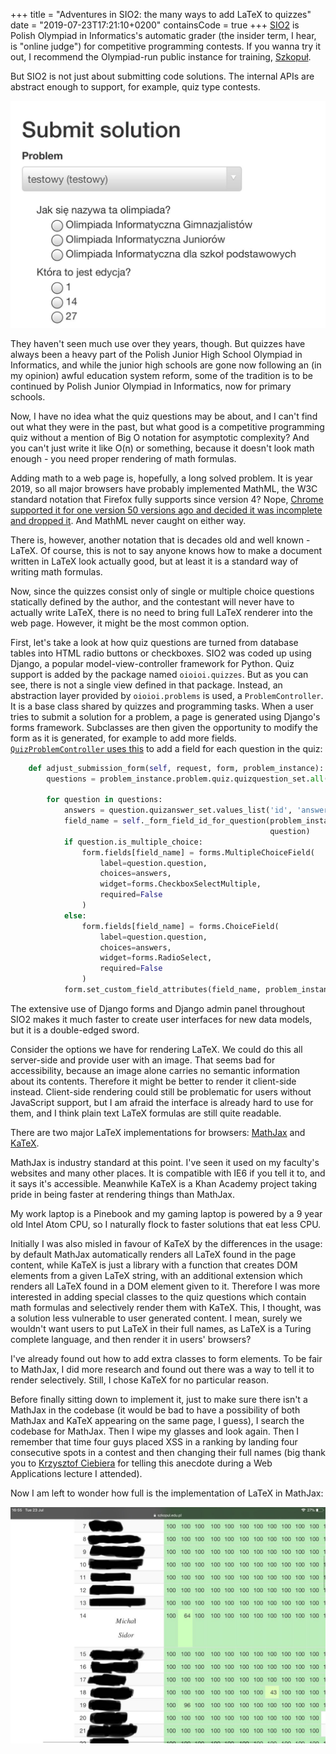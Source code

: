 +++
title = "Adventures in SIO2: the many ways to add LaTeX to quizzes"
date = "2019-07-23T17:21:10+0200"
containsCode = true
+++
[SIO2](https://github.com/sio2project/oioioi) is Polish Olympiad in Informatics's automatic grader (the insider term, I hear, is "online judge") for competitive programming contests. If you wanna try it out, I recommend the Olympiad-run public instance for training, [Szkopuł](https://szkopul.edu.pl).

But SIO2 is not just about submitting code solutions. The internal APIs are abstract enough to support, for example, quiz type contests.

![example quiz](example-quiz.jpg)

They haven't seen much use over they years, though. But quizzes have always been a heavy part of the Polish Junior High School Olympiad in Informatics, and while the junior high schools are gone now following an (in my opinion) awful education system reform, some of the tradition is to be continued by Polish Junior Olympiad in Informatics, now for primary schools.

Now, I have no idea what the quiz questions may be about, and I can't find out what they were in the past, but what good is a competitive programming quiz without a mention of Big O notation for asymptotic complexity? And you can't just write it like O(n) or something, because it doesn't look math enough - you need proper rendering of math formulas.

Adding math to a web page is, hopefully, a long solved problem. It is year 2019, so all major browsers have probably implemented MathML, the W3C standard notation that Firefox fully supports since version 4? Nope, [Chrome supported it for one version 50 versions ago and decided it was incomplete and dropped it](https://caniuse.com/#search=mathml). And MathML never caught on either way.

There is, however, another notation that is decades old and well known - LaTeX. Of course, this is not to say anyone knows how to make a document written in LaTeX look actually good, but at least it is a standard way of writing math formulas.

Now, since the quizzes consist only of single or multiple choice questions statically defined by the author, and the contestant will never have to actually write LaTeX, there is no need to bring full LaTeX renderer into the web page. However, it might be the most common option.

First, let's take a look at how quiz questions are turned from database tables into HTML radio buttons or checkboxes. SIO2 was coded up using Django, a popular model-view-controller framework for Python. Quiz support is added by the package named `oioioi.quizzes`. But as you can see, there is not a single view defined in that package. Instead, an abstraction layer provided by `oioioi.problems` is used, a `ProblemController`. It is a base class shared by quizzes and programming tasks. When a user tries to submit a solution for a problem, a page is generated using Django's forms framework. Subclasses are then given the opportunity to modify the form as it is generated, for example to add more fields. [`QuizProblemController` uses this](https://github.com/sio2project/oioioi/blob/1f9040c95acf7c70936b4e0c0f8f74d6eb6b6c1c/oioioi/quizzes/controllers.py#L46-L67) to add a field for each question in the quiz:

```python
    def adjust_submission_form(self, request, form, problem_instance):
        questions = problem_instance.problem.quiz.quizquestion_set.all()

        for question in questions:
            answers = question.quizanswer_set.values_list('id', 'answer')
            field_name = self._form_field_id_for_question(problem_instance,
                                                          question)
            if question.is_multiple_choice:
                form.fields[field_name] = forms.MultipleChoiceField(
                    label=question.question,
                    choices=answers,
                    widget=forms.CheckboxSelectMultiple,
                    required=False
                )
            else:
                form.fields[field_name] = forms.ChoiceField(
                    label=question.question,
                    choices=answers,
                    widget=forms.RadioSelect,
                    required=False
                )
            form.set_custom_field_attributes(field_name, problem_instance)
```

The extensive use of Django forms and Django admin panel throughout SIO2 makes it much faster to create user interfaces for new data models, but it is a double-edged sword.

Consider the options we have for rendering LaTeX. We could do this all server-side and provide user with an image. That seems bad for accessibility, because an image alone carries no semantic information about its contents. Therefore it might be better to render it client-side instead. Client-side rendering could still be problematic for users without JavaScript support, but I am afraid the interface is already hard to use for them, and I think plain text LaTeX formulas are still quite readable.

There are two major LaTeX implementations for browsers: [MathJax](https://mathjax.org) and [KaTeX](https://katex.org).

MathJax is industry standard at this point. I've seen it used on my faculty's websites and many other places. It is compatible with IE6 if you tell it to, and it says it's accessible. Meanwhile KaTeX is a Khan Academy project taking pride in being faster at rendering things than MathJax.

My work laptop is a Pinebook and my gaming laptop is powered by a 9 year old Intel Atom CPU, so I naturally flock to faster solutions that eat less CPU.

Initially I was also misled in favour of KaTeX by the differences in the usage: by default MathJax automatically renders all LaTeX found in the page content, while KaTeX is just a library with a function that creates DOM elements from a given LaTeX string, with an additional extension which renders all LaTeX found in a DOM element given to it. Therefore I was more interested in adding special classes to the quiz questions which contain math formulas and selectively render them with KaTeX. This, I thought, was a solution less vulnerable to user generated content. I mean, surely we wouldn't want users to put LaTeX in their full names, as LaTeX is a Turing complete language, and then render it in users' browsers?

I've already found out how to add extra classes to form elements. To be fair to MathJax, I did more research and found out there was a way to tell it to render selectively. Still, I chose KaTeX for no particular reason.

Before finally sitting down to implement it, just to make sure there isn't a MathJax in the codebase (it would be bad to have a possibility of both MathJax and KaTeX appearing on the same page, I guess), I search the codebase for MathJax. Then I wipe my glasses and look again. Then I remember that time four guys placed XSS in a ranking by landing four consecutive spots in a contest and then changing their full names (big thank you to [Krzysztof Ciebiera](https://mimuw.edu.pl/~ciebie/) for telling this anecdote during a Web Applications lecture I attended).

Now I am left to wonder how full is the implementation of LaTeX in MathJax:

![a contest ranking except my name is rendered in LaTeX with each word on a separate line](remote-latex-execution.jpg)
